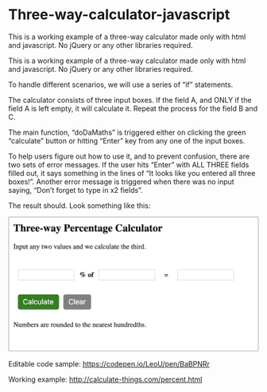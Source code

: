 # Three-way-calculator-javascript

This is a working example of a three-way calculator made only with html and javascript. No jQuery or any other libraries required. 

This is a working example of a three-way calculator made only with html and javascript. No jQuery or any other libraries required. 

To handle different scenarios, we will use a series of “if” statements. 

The calculator consists of three input boxes. If the field A, and ONLY if the field A is left empty, it will calculate it. Repeat the process for the field B and C. 

The main function, “doDaMaths” is triggered either on clicking the green “calculate” button or hitting “Enter” key from any one of the input boxes. 

To help users figure out how to use it, and to prevent confusion, there are two sets of error messages. 
If the user hits “Enter” with ALL THREE fields filled out, it says something in the lines of “It looks like you entered all three boxes!”. Another error message is triggered when there was no input saying, “Don’t forget to type in x2 fields”.


The result should. Look something like this: 

![Image description](https://github.com/LeoUrushi/assets/blob/master/Screen_three-way-calculator_.png)




Editable code sample: 
https://codepen.io/LeoU/pen/BaBPNRr

Working example: 
http://calculate-things.com/percent.html


